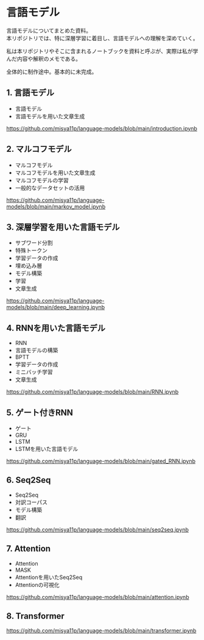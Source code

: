 # 言語モデル

言語モデルについてまとめた資料。  
本リポジトリでは、特に深層学習に着目し、言語モデルへの理解を深めていく。

私は本リポジトリやそこに含まれるノートブックを資料と呼ぶが、実際は私が学んだ内容や解釈のメモである。

全体的に制作途中。基本的に未完成。

## 1. 言語モデル

- 言語モデル
- 言語モデルを用いた文章生成

https://github.com/misya11p/language-models/blob/main/introduction.ipynb

## 2. マルコフモデル

- マルコフモデル
- マルコフモデルを用いた文章生成
- マルコフモデルの学習
- 一般的なデータセットの活用

https://github.com/misya11p/language-models/blob/main/markov_model.ipynb

## 3. 深層学習を用いた言語モデル

- サブワード分割
- 特殊トークン
- 学習データの作成
- 埋め込み層
- モデル構築
- 学習
- 文章生成

https://github.com/misya11p/language-models/blob/main/deep_learning.ipynb

## 4. RNNを用いた言語モデル

- RNN
- 言語モデルの構築
- BPTT
- 学習データの作成
- ミニバッチ学習
- 文章生成

https://github.com/misya11p/language-models/blob/main/RNN.ipynb

## 5. ゲート付きRNN

- ゲート
- GRU
- LSTM
- LSTMを用いた言語モデル

https://github.com/misya11p/language-models/blob/main/gated_RNN.ipynb

## 6. Seq2Seq

- Seq2Seq
- 対訳コーパス
- モデル構築
- 翻訳

https://github.com/misya11p/language-models/blob/main/seq2seq.ipynb

## 7. Attention

- Attention
- MASK
- Attentionを用いたSeq2Seq
- Attentionの可視化

https://github.com/misya11p/language-models/blob/main/attention.ipynb

## 8. Transformer

https://github.com/misya11p/language-models/blob/main/transformer.ipynb
